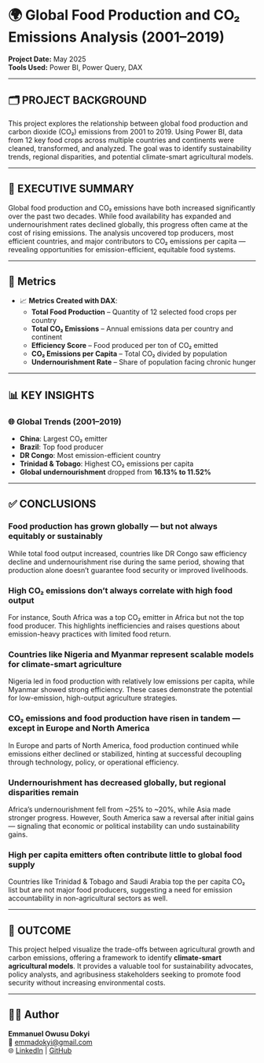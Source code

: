 # 🌍 Global Food Production and CO₂ Emissions Analysis (2001–2019)

**Project Date:** May 2025  
**Tools Used:** Power BI, Power Query, DAX

---

## 🗂️ PROJECT BACKGROUND

This project explores the relationship between global food production and carbon dioxide (CO₂) emissions from 2001 to 2019. Using Power BI, data from 12 key food crops across multiple countries and continents were cleaned, transformed, and analyzed. The goal was to identify sustainability trends, regional disparities, and potential climate-smart agricultural models.

---

## 📝 EXECUTIVE SUMMARY

Global food production and CO₂ emissions have both increased significantly over the past two decades. While food availability has expanded and undernourishment rates declined globally, this progress often came at the cost of rising emissions. The analysis uncovered top producers, most efficient countries, and major contributors to CO₂ emissions per capita — revealing opportunities for emission-efficient, equitable food systems.

---

## 🎯 Metrics


- 📈 **Metrics Created with DAX**:
  - **Total Food Production** – Quantity of 12 selected food crops per country
  - **Total CO₂ Emissions** – Annual emissions data per country and continent
  - **Efficiency Score** – Food produced per ton of CO₂ emitted
  - **CO₂ Emissions per Capita** – Total CO₂ divided by population
  - **Undernourishment Rate** – Share of population facing chronic hunger

---

## 📊 KEY INSIGHTS

### 🌐 **Global Trends (2001–2019)**
- **China**: Largest CO₂ emitter  
- **Brazil**: Top food producer  
- **DR Congo**: Most emission-efficient country  
- **Trinidad & Tobago**: Highest CO₂ emissions per capita  
- **Global undernourishment** dropped from **16.13% to 11.52%**

---

## ✅ CONCLUSIONS

### Food production has grown globally — but not always equitably or sustainably
While total food output increased, countries like DR Congo saw efficiency decline and undernourishment rise during the same period, showing that production alone doesn’t guarantee food security or improved livelihoods.

### High CO₂ emissions don’t always correlate with high food output
For instance, South Africa was a top CO₂ emitter in Africa but not the top food producer. This highlights inefficiencies and raises questions about emission-heavy practices with limited food return.

### Countries like Nigeria and Myanmar represent scalable models for climate-smart agriculture
Nigeria led in food production with relatively low emissions per capita, while Myanmar showed strong efficiency. These cases demonstrate the potential for low-emission, high-output agriculture strategies.

### CO₂ emissions and food production have risen in tandem — except in Europe and North America
In Europe and parts of North America, food production continued while emissions either declined or stabilized, hinting at successful decoupling through technology, policy, or operational efficiency.

### Undernourishment has decreased globally, but regional disparities remain
Africa’s undernourishment fell from ~25% to ~20%, while Asia made stronger progress. However, South America saw a reversal after initial gains — signaling that economic or political instability can undo sustainability gains.

### High per capita emitters often contribute little to global food supply
Countries like Trinidad & Tobago and Saudi Arabia top the per capita CO₂ list but are not major food producers, suggesting a need for emission accountability in non-agricultural sectors as well.

---

## 💼 OUTCOME

This project helped visualize the trade-offs between agricultural growth and carbon emissions, offering a framework to identify **climate-smart agricultural models**. It provides a valuable tool for sustainability advocates, policy analysts, and agribusiness stakeholders seeking to promote food security without increasing environmental costs.

---

## 👨‍💻 Author

**Emmanuel Owusu Dokyi**  
📧 emmadokyi@gmail.com  
🌐 [LinkedIn](https://www.linkedin.com/) | [GitHub](https://github.com/)
